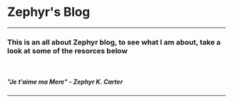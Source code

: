 <h1>Zephyr's Blog</h1>

  <hr>
  
<h3>This is an all about Zephyr blog, to see what I am about, take a look at some of the resorces below</h3>
  <br>
<h5><i>"Je t'aime ma Mere" - Zephyr K. Carter</i></h5>

  <hr>




  
